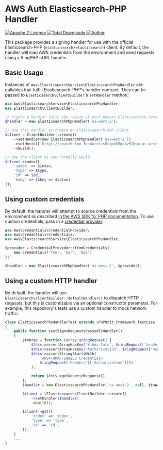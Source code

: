 # AWS Auth Elasticsearch-PHP Handler

[![Apache 2 License](https://img.shields.io/packagist/l/jsq/amazon-es-php.svg?style=flat)](https://www.apache.org/licenses/LICENSE-2.0.html)
[![Total Downloads](https://img.shields.io/packagist/dt/jsq/amazon-es-php.svg?style=flat)](https://packagist.org/packages/jsq/iron-php)
[![Author](http://img.shields.io/badge/author-@jreskew-blue.svg?style=flat-square)](https://twitter.com/jreskew)

This package provides a signing handler for use with the official
Elasticsearch-PHP (`elasticsearch/elasticsearch`) client. By default, the
handler will load AWS credentials from the environment and send requests using a
RingPHP cURL handler.

## Basic Usage

Instances of `Aws\ElasticsearchService\ElasticsearchPhpHandler` are callables
that fulfill Elasticsearch-PHP's handler contract. They can be passed to
`Elasticsearch\ClientBuilder`'s `setHandler` method:
```php
use Aws\ElasticsearchService\ElasticsearchPhpHandler;
use Elasticsearch\ClientBuilder;

// Create a handler (with the region of your Amazon Elasticsearch Service domain)
$handler = new ElasticsearchPhpHandler('us-west-2');

// Use this handler to create an Elasticsearch-PHP client
$client = ClientBuilder::create()
    ->setHandler(new ElasticsearchPhpHandler('us-west-2'))
    ->setHosts(['https://search-foo-3gn4utxfus5cqpn89go4z5lbsm.us-west-2.es.amazonaws.com:443'])
    ->build();

// Use the client as you normally would
$client->index([
    'index' => $index,
    'type' => $type,
    'id' => $id,
    'body' => [$key => $value]
]);
```

## Using custom credentials

By default, the handler will attempt to source credentials from the environment
as described [in the AWS SDK for PHP documentation](http://docs.aws.amazon.com/aws-sdk-php/v3/guide/guide/credentials.html).
To use custom credentials, pass in a [credential provider](http://docs.aws.amazon.com/aws-sdk-php/v3/guide/guide/credentials.html#credential-provider):
```php
use Aws\Credentials\CredentialProvider;
use Aws\Credentials\Credentials;
use Aws\ElasticsearchService\ElasticsearchPhpHandler;

$provider = CredentialProvider::fromCredentials(
    new Credentials('foo', 'bar', 'baz')
);

$handler = new ElasticsearchPhpHandler('us-west-2', $provider);
```

## Using a custom HTTP handler

By default, the handler will use `Elasticsearch\ClientBuilder::defaultHandler()`
to dispatch HTTP requests, but this is customizable via an optional constructor
parameter. For example, this repository's tests use a custom handler to mock
network traffic:
```php
class ElasticsearchPhpHandlerTest extends \PHPUnit_Framework_TestCase
{
    public function testSignsRequestsPassedToHandler()
    {
        $toWrap = function (array $ringRequest) {
            $this->assertArrayHasKey('X-Amz-Date', $ringRequest['headers']);
            $this->assertArrayHasKey('Authorization', $ringRequest['headers']);
            $this->assertStringStartsWith(
                'AWS4-HMAC-SHA256 Credential=',
                $ringRequest['headers']['Authorization'][0]
            );

            return $this->getGenericResponse();
        };
        $handler = new ElasticsearchPhpHandler('us-west-2', null, $toWrap);

        $client = \Elasticsearch\ClientBuilder::create()
            ->setHandler($handler)
            ->build();

        $client->get([
            'index' => 'index',
            'type' => 'type',
            'id' => 'id',
        ]);
    }
    ...
}
```
